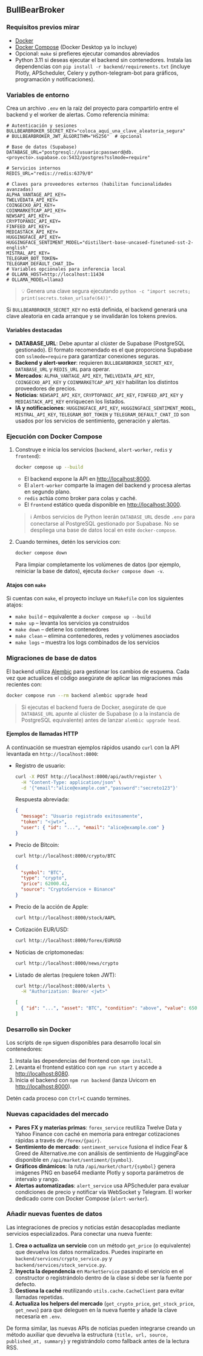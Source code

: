 ## BullBearBroker

### Requisitos previos mirar

- [Docker](https://docs.docker.com/get-docker/)
- [Docker Compose](https://docs.docker.com/compose/) (Docker Desktop ya lo incluye)
- Opcional: `make` si prefieres ejecutar comandos abreviados
- Python 3.11 si deseas ejecutar el backend sin contenedores. Instala las
  dependencias con `pip install -r backend/requirements.txt` (incluye Plotly,
  APScheduler, Celery y python-telegram-bot para gráficos, programación y
  notificaciones).

### Variables de entorno

Crea un archivo `.env` en la raíz del proyecto para compartirlo entre el backend y el worker de alertas. Como referencia mínima:

```env
# Autenticación y sesiones
BULLBEARBROKER_SECRET_KEY="coloca_aquí_una_clave_aleatoria_segura"
# BULLBEARBROKER_JWT_ALGORITHM="HS256"  # opcional

# Base de datos (Supabase)
DATABASE_URL="postgresql://usuario:password@db.<proyecto>.supabase.co:5432/postgres?sslmode=require"

# Servicios internos
REDIS_URL="redis://redis:6379/0"

# Claves para proveedores externos (habilitan funcionalidades avanzadas)
ALPHA_VANTAGE_API_KEY=
TWELVEDATA_API_KEY=
COINGECKO_API_KEY=
COINMARKETCAP_API_KEY=
NEWSAPI_API_KEY=
CRYPTOPANIC_API_KEY=
FINFEED_API_KEY=
MEDIASTACK_API_KEY=
HUGGINGFACE_API_KEY=
HUGGINGFACE_SENTIMENT_MODEL="distilbert-base-uncased-finetuned-sst-2-english"
MISTRAL_API_KEY=
TELEGRAM_BOT_TOKEN=
TELEGRAM_DEFAULT_CHAT_ID=
# Variables opcionales para inferencia local
# OLLAMA_HOST=http://localhost:11434
# OLLAMA_MODEL=llama3
```

> 💡 Genera una clave segura ejecutando `python -c "import secrets; print(secrets.token_urlsafe(64))"`.

Si `BULLBEARBROKER_SECRET_KEY` no está definida, el backend generará una clave aleatoria en cada arranque y se invalidarán los tokens previos.

#### Variables destacadas

- **DATABASE_URL**: Debe apuntar al clúster de Supabase (PostgreSQL gestionado). El formato recomendado es el que proporciona Supabase con `sslmode=require` para garantizar conexiones seguras.
- **Backend y alert-worker**: requieren `BULLBEARBROKER_SECRET_KEY`, `DATABASE_URL` y `REDIS_URL` para operar.
- **Mercados**: `ALPHA_VANTAGE_API_KEY`, `TWELVEDATA_API_KEY`, `COINGECKO_API_KEY` y `COINMARKETCAP_API_KEY` habilitan los distintos proveedores de precios.
- **Noticias**: `NEWSAPI_API_KEY`, `CRYPTOPANIC_API_KEY`, `FINFEED_API_KEY` y `MEDIASTACK_API_KEY` enriquecen los listados.
- **IA y notificaciones**: `HUGGINGFACE_API_KEY`, `HUGGINGFACE_SENTIMENT_MODEL`, `MISTRAL_API_KEY`, `TELEGRAM_BOT_TOKEN` y `TELEGRAM_DEFAULT_CHAT_ID` son usados por los servicios de sentimiento, generación y alertas.

### Ejecución con Docker Compose

1. Construye e inicia los servicios (`backend`, `alert-worker`, `redis` y `frontend`):

   ```bash
   docker compose up --build
   ```

   - El backend expone la API en [http://localhost:8000](http://localhost:8000).
   - El `alert-worker` comparte la imagen del backend y procesa alertas en segundo plano.
   - `redis` actúa como broker para colas y caché.
   - El `frontend` estático queda disponible en [http://localhost:3000](http://localhost:3000).

   > ℹ️ Ambos servicios de Python leerán `DATABASE_URL` desde `.env` para conectarse al PostgreSQL gestionado por Supabase. No se despliega una base de datos local en este `docker-compose`.

2. Cuando termines, detén los servicios con:

   ```bash
   docker compose down
   ```

   Para limpiar completamente los volúmenes de datos (por ejemplo, reiniciar la base de datos), ejecuta `docker compose down -v`.

#### Atajos con `make`

Si cuentas con `make`, el proyecto incluye un `Makefile` con los siguientes atajos:

- `make build` – equivalente a `docker compose up --build`
- `make up` – levanta los servicios ya construidos
- `make down` – detiene los contenedores
- `make clean` – elimina contenedores, redes y volúmenes asociados
- `make logs` – muestra los logs combinados de los servicios

### Migraciones de base de datos

El backend utiliza [Alembic](https://alembic.sqlalchemy.org/) para gestionar los cambios de esquema. Cada vez que actualices el código asegúrate de aplicar las migraciones más recientes con:

```bash
docker compose run --rm backend alembic upgrade head
```

> Si ejecutas el backend fuera de Docker, asegúrate de que `DATABASE_URL` apunte al clúster de Supabase (o a la instancia de PostgreSQL equivalente) antes de lanzar `alembic upgrade head`.

#### Ejemplos de llamadas HTTP

A continuación se muestran ejemplos rápidos usando `curl` con la API levantada en `http://localhost:8000`:

- Registro de usuario:

  ```bash
  curl -X POST http://localhost:8000/api/auth/register \
    -H "Content-Type: application/json" \
    -d '{"email":"alice@example.com","password":"secreto123"}'
  ```

  Respuesta abreviada:

  ```json
  {
    "message": "Usuario registrado exitosamente",
    "token": "<jwt>",
    "user": { "id": "...", "email": "alice@example.com" }
  }
  ```

- Precio de Bitcoin:

  ```bash
  curl http://localhost:8000/crypto/BTC
  ```

  ```json
  {
    "symbol": "BTC",
    "type": "crypto",
    "price": 62000.42,
    "source": "CryptoService + Binance"
  }
  ```

- Precio de la acción de Apple:

  ```bash
  curl http://localhost:8000/stock/AAPL
  ```

- Cotización EUR/USD:

  ```bash
  curl http://localhost:8000/forex/EURUSD
  ```

- Noticias de criptomonedas:

  ```bash
  curl http://localhost:8000/news/crypto
  ```

- Listado de alertas (requiere token JWT):

  ```bash
  curl http://localhost:8000/alerts \
    -H "Authorization: Bearer <jwt>"
  ```

  ```json
  [
    { "id": "...", "asset": "BTC", "condition": "above", "value": 65000.0 }
  ]
  ```

### Desarrollo sin Docker

Los scripts de `npm` siguen disponibles para desarrollo local sin contenedores:

1. Instala las dependencias del frontend con `npm install`.
2. Levanta el frontend estático con `npm run start` y accede a [http://localhost:8080](http://localhost:8080).
3. Inicia el backend con `npm run backend` (lanza Uvicorn en [http://localhost:8000](http://localhost:8000)).

Detén cada proceso con `Ctrl+C` cuando termines.

### Nuevas capacidades del mercado

- **Pares FX y materias primas**: `forex_service` reutiliza Twelve Data y Yahoo Finance
  con caché en memoria para entregar cotizaciones rápidas a través de `/forex/{pair}`.
- **Sentimiento de mercado**: `sentiment_service` fusiona el índice Fear & Greed de Alternative.me
  con análisis de sentimiento de HuggingFace disponible en `/api/market/sentiment/{symbol}`.
- **Gráficos dinámicos**: la ruta `/api/market/chart/{symbol}` genera imágenes PNG en base64
  mediante Plotly y soporta parámetros de intervalo y rango.
- **Alertas automatizadas**: `alert_service` usa APScheduler para evaluar condiciones de precio y
  notificar vía WebSocket y Telegram. El worker dedicado corre con Docker Compose (`alert-worker`).

### Añadir nuevas fuentes de datos

Las integraciones de precios y noticias están desacopladas mediante servicios especializados.
Para conectar una nueva fuente:

1. **Crea o actualiza un servicio** con un método `get_price` (o equivalente) que devuelva los
   datos normalizados. Puedes inspirarte en `backend/services/crypto_service.py` y
   `backend/services/stock_service.py`.
2. **Inyecta la dependencia** en `MarketService` pasando el servicio en el constructor o
   registrándolo dentro de la clase si debe ser la fuente por defecto.
3. **Gestiona la caché** reutilizando `utils.cache.CacheClient` para evitar llamadas repetidas.
4. **Actualiza los helpers del mercado** (`get_crypto_price`, `get_stock_price`, `get_news`) para que
   deleguen en la nueva fuente y añade la clave necesaria en `.env`.

De forma similar, las nuevas APIs de noticias pueden integrarse creando un método auxiliar que
devuelva la estructura `{title, url, source, published_at, summary}` y registrándolo como fallback
antes de la lectura RSS.
